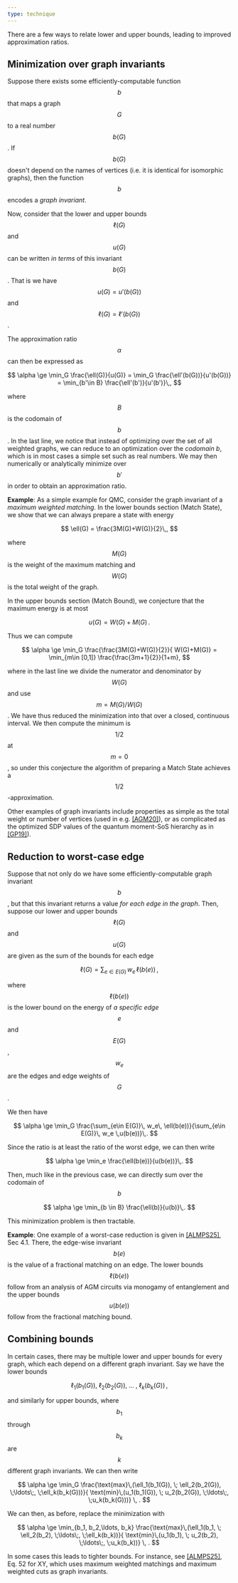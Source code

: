 ```yaml
---
type: technique
---
```



There are a few ways to relate lower and upper bounds, leading to improved approximation ratios.

## Minimization over graph invariants

Suppose there exists some efficiently-computable function $$b$$ that maps a graph $$G$$ to a real number $$b(G)$$. If $$b(G)$$ doesn't depend on the names of vertices (i.e. it is identical for isomorphic graphs), then the function $$b$$ encodes a *graph invariant*. 

Now, consider that the lower and upper bounds $$\ell(G)$$ and $$u(G)$$ can be written *in terms* of this invariant $$b(G)$$. That is we have $$u(G) = u'(b(G))$$ and $$\ell(G) = \ell'(b(G))$$.

The approximation ratio $$\alpha$$ can then be expressed as 

$$
\alpha \ge  \min_G \frac{\ell(G)}{u(G)} = \min_G \frac{\ell'(b(G))}{u'(b(G))} = \min_{b'\in B} \frac{\ell'(b')}{u'(b')}\,,
$$

where $$B$$ is the codomain of $$b$$. In the last line, we notice that instead of optimizing over the set of all weighted graphs, we can reduce to an optimization over the *codomain b*, which is in most cases a simple set such as real numbers. We may then numerically or analytically minimize over $$b'$$ in order to obtain an approximation ratio.

**Example**: As a simple example for QMC, consider the graph invariant of a *maximum weighted matching*. In the lower bounds section (Match State), we show that we can always prepare a state with energy 

$$
\ell(G) = \frac{3M(G)+W(G)}{2}\,,
$$

where $$M(G)$$ is the weight of the maximum matching and $$W(G)$$ is the total weight of the graph.

In the upper bounds section (Match Bound), we conjecture that the maximum energy is at most

$$
u(G) = W(G)+M(G)\,.
$$

Thus we can compute

$$
\alpha \ge  \min_G \frac{\frac{3M(G)+W(G)}{2}}{ W(G)+M(G)} = \min_{m\in [0,1]} \frac{\frac{3m+1}{2}}{1+m},
$$

where in the last line we divide the numerator and denominator by $$W(G)$$ and use $$m = M(G)/W(G)$$. We have thus reduced the minimization into that over a closed, continuous interval. We then compute the minimum is $$1/2$$ at $$m=0$$, so under this conjecture the algorithm of preparing a Match State achieves a $$1/2$$-approximation. 

Other examples of graph invariants include properties as simple as the total weight or number of vertices (used in e.g. [[AGM20]]({{site.baseurl}}/bib#AGM20)), or as complicated as the optimized SDP values of the quantum moment-SoS hierarchy as in [[GP19]]({{site.baseurl}}/bib#GP19)).


## Reduction to worst-case edge

Suppose that not only do we have some efficiently-computable graph invariant $$b$$, but that this invariant returns a value *for each edge in the graph*. Then, suppose our lower and upper bounds $$\ell(G)$$ and $$u(G)$$ are given as the sum of the bounds for each edge

$$
\ell(G) = \sum_{e\in E(G)}\, w_e\, \ell(b(e))\,,
$$

where $$\ell(b(e))$$ is the lower bound on the energy of *a specific edge $$e$$* and $$E(G)$$, $$w_e$$ are the edges and edge weights of $$G$$.


 We then have

$$
\alpha \ge  \min_G \frac{\sum_{e\in E(G)}\, w_e\, \ell(b(e))}{\sum_{e\in E(G)}\, w_e \,u(b(e))}\,.
$$

Since the ratio is at least the ratio of the worst edge, we can then write

$$
\alpha \ge  \min_e \frac{\ell(b(e))}{u(b(e))}\,.
$$

Then, much like in the previous case, we can directly sum over the codomain of $$b$$

$$
\alpha \ge  \min_{b \in B} \frac{\ell(b)}{u(b)}\,.
$$

This minimization problem is then tractable.

**Example**: One example of a worst-case reduction is given in  [[ALMPS25]]({{site.baseurl}}/bib#ALMPS25), Sec 4.1. There, the edge-wise invariant $$b(e)$$ is the value of a fractional matching on an edge. The lower bounds $$\ell(b(e))$$ follow from an analysis of AGM circuits via monogamy of entanglement and the upper bounds $$u(b(e))$$ follow from the fractional matching bound.


## Combining bounds

In certain cases, there may be multiple lower and upper bounds for every graph, which each depend on a different graph invariant. Say we have the lower bounds

$$
\ell_1(b_1(G)), \; \ell_2(b_2(G)), \;\ldots\;, \;\ell_k(b_k(G))\,,
$$

and similarly for upper bounds, where $$b_1$$ through $$b_k$$ are $$k$$ different graph invariants. We can then write 

$$
\alpha \ge  \min_G \frac{\text{max}\,(\ell_1(b_1(G)), \; \ell_2(b_2(G)), \;\ldots\;, \;\ell_k(b_k(G)))}{ \text{min}\,(u_1(b_1(G)), \; u_2(b_2(G)), \;\ldots\;, \;u_k(b_k(G)))} \, .
$$

We can then, as before, replace the minimization with


$$
\alpha \ge  \min_{b_1, b_2,\ldots, b_k} \frac{\text{max}\,(\ell_1(b_1, \; \ell_2(b_2), \;\ldots\;, \;\ell_k(b_k))}{ \text{min}\,(u_1(b_1), \; u_2(b_2), \;\ldots\;, \;u_k(b_k))} \, .
$$

In some cases this leads to tighter bounds. For instance, see [[ALMPS25]]({{site.baseurl}}/bib#ALMPS25), Eq. 52 for XY, which uses maximum weighted matchings and maximum weighted cuts as graph invariants.
